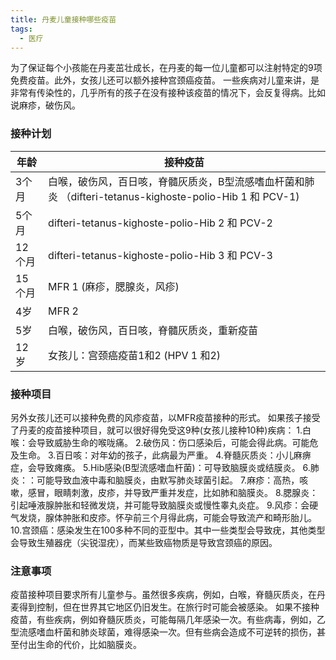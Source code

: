 ```yaml
---
title: 丹麦儿童接种哪些疫苗
tags:
  - 医疗
---
```

为了保证每个小孩能在丹麦茁壮成长，在丹麦的每一位儿童都可以注射特定的9项免费疫苗。此外，女孩儿还可以额外接种宫颈癌疫苗。
一些疾病对儿童来讲，是非常有传染性的，几乎所有的孩子在没有接种该疫苗的情况下，会反复得病。比如说麻疹，破伤风。

### 接种计划

  | 年龄 | 接种疫苗 |
  | --- | --- |
  | 3个月 | 白喉，破伤风，百日咳，脊髓灰质炎，B型流感嗜血杆菌和肺炎 （difteri-tetanus-kighoste-polio-Hib 1 和 PCV-1) |
  | 5个月 | difteri-tetanus-kighoste-polio-Hib 2 和 PCV-2 |
  | 12个月 | difteri-tetanus-kighoste-polio-Hib 3 和 PCV-3 |
  | 15个月 | MFR 1 (麻疹，腮腺炎，风疹) |
  | 4岁 |MFR 2 
  | 5岁 |白喉，破伤风，百日咳，脊髓灰质炎，重新疫苗 
  | 12岁 |女孩儿：宫颈癌疫苗1和2 (HPV 1 和2) | 

### 接种项目

另外女孩儿还可以接种免费的风疹疫苗，以MFR疫苗接种的形式。
如果孩子接受了丹麦的疫苗接种项目，就可以很好得免受这9种(女孩儿接种10种)疾病：
1.白喉：会导致威胁生命的喉咙痛。
2.破伤风：伤口感染后，可能会得此病。可能危及生命。
3.百日咳：对年幼的孩子，此病最为严重。
4.脊髓灰质炎：小儿麻痹症，会导致瘫痪。
5.Hib感染(B型流感嗜血杆菌)：可导致脑膜炎或结膜炎。
6.肺炎：：可能导致血液中毒和脑膜炎，由默写肺炎球菌引起。
7.麻疹：高热，咳嗽，感冒，眼睛刺激，皮疹，并导致严重并发症，比如肺和脑膜炎。
8.腮腺炎：引起唾液腺肿胀和轻微发烧，并可能导致脑膜炎或慢性睾丸炎症。
9.风疹：会硬气发烧，腺体肿胀和皮疹。怀孕前三个月得此病，可能会导致流产和畸形胎儿。
10.宫颈癌：感染发生在100多种不同的亚型中。其中一些类型会导致疣，其他类型会导致生殖器疣（尖锐湿疣），而某些致癌物质是导致宫颈癌的原因。


### 注意事项
疫苗接种项目要求所有儿童参与。虽然很多疾病，例如，白喉，脊髓灰质炎，在丹麦得到控制，但在世界其它地区仍旧发生。在旅行时可能会被感染。
如果不接种疫苗，有些疾病，例如脊髓灰质炎，可能每隔几年感染一次。有些病毒，例如，乙型流感嗜血杆菌和肺炎球菌，难得感染一次。但有些病会造成不可逆转的损伤，甚至付出生命的代价，比如脑膜炎。
